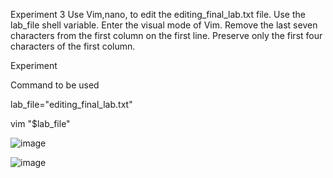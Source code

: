 Experiment 3
Use Vim,nano, to edit the editing_final_lab.txt file. Use the lab_file shell variable. Enter the visual mode of Vim. Remove the last seven characters from the first column on the first line. Preserve only the first four characters of the first column.

Experiment

Command to be used

lab_file="editing_final_lab.txt"

vim "$lab_file"

![image](https://github.com/user-attachments/assets/e16a197f-7e77-4aec-b81b-b0b610ee505d)

![image](https://github.com/user-attachments/assets/8390aafc-e5db-4747-90c7-96e9ff99fa79)
